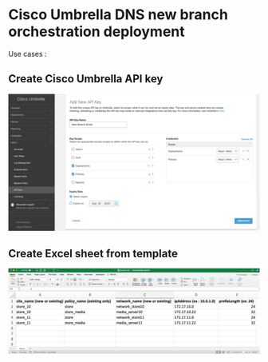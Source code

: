 # Cisco Umbrella DNS new branch orchestration deployment

Use cases :



## Create Cisco Umbrella API key

![](umbrella_create_api.png)

## Create Excel sheet from template

![](excel_template.png)

